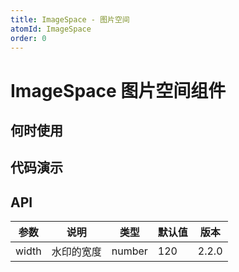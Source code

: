 ```yaml
---
title: ImageSpace - 图片空间
atomId: ImageSpace
order: 0
---
```


# ImageSpace 图片空间组件

## 何时使用

## 代码演示

<code  title="基本使用" description="基本的图片空间展示" src="./_demos/basic.tsx" ></code>

<code iframe="650"  title="图片上传器" description="图片上传器" src="./_demos/uploader.tsx" ></code>

## API

| 参数  | 说明       | 类型   | 默认值 | 版本  |
| ----- | ---------- | ------ | ------ | ----- |
| width | 水印的宽度 | number | 120    | 2.2.0 |
